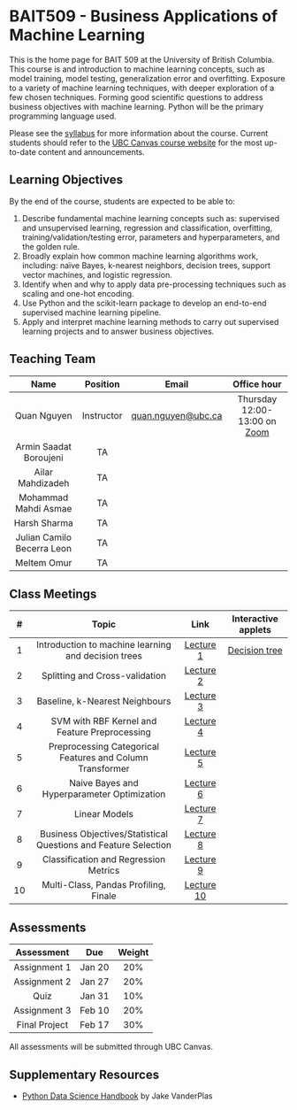 # BAIT509 - Business Applications of Machine Learning

This is the home page for BAIT 509 at the University of British Columbia.
This course is and introduction to machine learning concepts,
such as model training, model testing, generalization error and overfitting.
Exposure to a variety of machine learning techniques,
with deeper exploration of a few chosen techniques.
Forming good scientific questions to address business objectives with machine learning.
Python will be the primary programming language used.

Please see the [syllabus](https://bait509-ubc.github.io/BAIT509/2024BAIT509_course_outline.pdf) for more information about the course. Current students should refer to the [UBC Canvas course website](https://canvas.ubc.ca/courses/129201) for the most up-to-date content and announcements.

## Learning Objectives

By the end of the course, students are expected to be able to:

1.	Describe fundamental machine learning concepts such as: supervised and unsupervised learning, regression and classification, overfitting, training/validation/testing error, parameters and hyperparameters, and the golden rule.
2.	Broadly explain how common machine learning algorithms work, including: naïve Bayes, k-nearest neighbors, decision trees, support vector machines, and logistic regression.
3.	Identify when and why to apply data pre-processing techniques such as scaling and one-hot encoding.
4.	Use Python and the scikit-learn package to develop an end-to-end supervised machine learning pipeline.
5.	Apply and interpret machine learning methods to carry out supervised learning projects and to answer business objectives.


## Teaching Team

| Name                                         | Position   | Email               |Office hour|
| :---:                                        | :---:      | :---:               |:---:               |
| Quan Nguyen | Instructor | quan.nguyen@ubc.ca | Thursday 12:00-13:00 on [Zoom](https://ubc.zoom.us/j/61330948257?pwd=MUw3bmFBR3NiNi9tYlN4TWZPL0FSdz09)|
| Armin Saadat Boroujeni| TA         |                     ||
| Ailar Mahdizadeh| TA         |                     ||
| Mohammad Mahdi Asmae| TA         |                     ||
| Harsh Sharma| TA         |                     ||
| Julian Camilo Becerra Leon| TA         |                     ||
| Meltem Omur| TA         |                     ||

## Class Meetings

|  #    | Topic | Link | Interactive applets|
| :---: | :---: | :---: |:---: |
| 1     | Introduction to machine learning and decision trees | [Lecture 1](https://bait509-ubc.github.io/BAIT509/lectures/lecture1.html)| [Decision tree](https://mlu-explain.github.io/decision-tree/)
| 2     | Splitting and Cross-validation | [Lecture 2](https://bait509-ubc.github.io/BAIT509/lectures/lecture2.html) | |
| 3     | Baseline, k-Nearest Neighbours |[Lecture 3](https://bait509-ubc.github.io/BAIT509/lectures/lecture3.html) | |
| 4     | SVM with RBF Kernel and Feature Preprocessing | [Lecture 4](https://bait509-ubc.github.io/BAIT509/lectures/lecture4.html) | |
| 5     | Preprocessing Categorical Features and Column Transformer| [Lecture 5](https://bait509-ubc.github.io/BAIT509/lectures/lecture5.html) ||
| 6     | Naive Bayes and Hyperparameter Optimization| [Lecture 6](https://bait509-ubc.github.io/BAIT509/lectures/lecture6.html)||
| 7     | Linear Models| [Lecture 7](https://bait509-ubc.github.io/BAIT509/lectures/lecture7.html)||
| 8     | Business Objectives/Statistical Questions and Feature Selection | [Lecture 8](https://bait509-ubc.github.io/BAIT509/lectures/lecture8.html)||
| 9     | Classification and Regression Metrics | [Lecture 9](https://bait509-ubc.github.io/BAIT509/lectures/lecture9.html)||
| 10    | Multi-Class, Pandas Profiling, Finale | [Lecture 10](https://bait509-ubc.github.io/BAIT509/lectures/lecture10.html)| |

## Assessments

| Assessment    | Due    | Weight |
| :---:         | :---:  | :---:  |
| Assignment 1  | Jan 20 | 20%    |
| Assignment 2  | Jan 27 | 20%    |
| Quiz          | Jan 31 | 10%    |
| Assignment 3  | Feb 10 | 20%    |
| Final Project | Feb 17 | 30%    |

All assessments will be submitted through UBC Canvas.

## Supplementary Resources

- [Python Data Science Handbook](https://jakevdp.github.io/PythonDataScienceHandbook/) by Jake VanderPlas